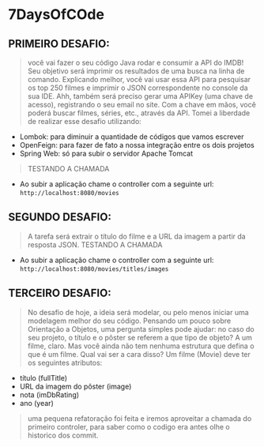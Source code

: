 # 7DaysOfCOde

## PRIMEIRO DESAFIO:
>você vai fazer o seu código Java rodar e consumir a API do IMDB! Seu objetivo será imprimir os resultados de uma busca na linha de comando.
Explicando melhor, você vai usar essa API para pesquisar os top 250 filmes e imprimir o JSON correspondente no console da sua IDE.
  Ahh, também será preciso gerar uma APIKey (uma chave de acesso), registrando o seu email no site. Com a chave em mãos, você poderá buscar filmes, séries, etc., através da API.
Tomei a liberdade de realizar esse desafio utilizando:
* Lombok: para diminuir a quantidade de códigos que vamos escrever
* OpenFeign: para fazer de fato a nossa integração entre os dois projetos
* Spring Web: só para subir o servidor Apache Tomcat

>TESTANDO A CHAMADA
* Ao subir a aplicação chame o controller com a seguinte url: ```http://localhost:8080/movies```

## SEGUNDO DESAFIO:
>A tarefa será extrair o título do filme e a URL da imagem a partir da resposta JSON.
>TESTANDO A CHAMADA
* Ao subir a aplicação chame o controller com a seguinte url: ```http://localhost:8080/movies/titles/images```

## TERCEIRO DESAFIO:
>No desafio de hoje, a ideia será modelar, ou pelo menos iniciar uma modelagem melhor do seu código.
Pensando um pouco sobre Orientação a Objetos, uma pergunta simples pode ajudar: no caso do seu projeto, o título e o pôster se referem a que tipo de objeto? A um filme, claro. Mas você ainda não tem nenhuma estrutura que defina o que é um filme.
Qual vai ser a cara disso? Um filme (Movie) deve ter os seguintes atributos:
* título (fullTitle)
* URL da imagem do pôster (image)
* nota (imDbRating)
* ano (year)

> uma pequena refatoração foi feita e iremos aproveitar a chamada do primeiro controler, para saber como o codigo era antes olhe o historico dos commit.
